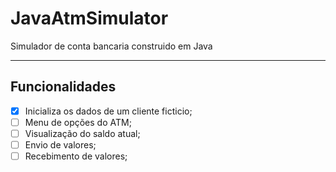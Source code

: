 # JavaAtmSimulator
Simulador de conta bancaria construido em Java

---

## Funcionalidades
- [X] Inicializa os dados de um cliente ficticio;
- [ ] Menu de opções do ATM;
- [ ] Visualização do saldo atual;
- [ ] Envio de valores;
- [ ] Recebimento de valores;
